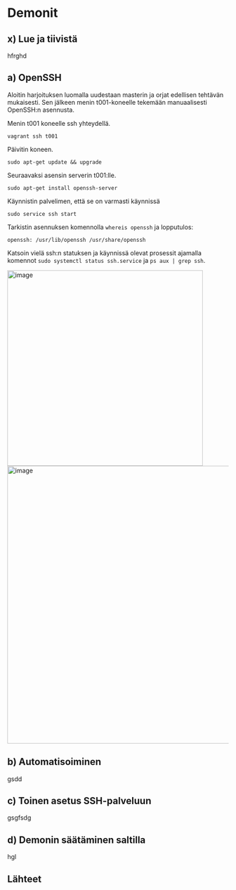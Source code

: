 # Demonit

## x) Lue ja tiivistä

hfrghd

## a) OpenSSH

Aloitin harjoituksen luomalla uudestaan masterin ja orjat edellisen tehtävän mukaisesti. Sen jälkeen menin t001-koneelle tekemään manuaalisesti OpenSSH:n asennusta.

Menin t001 koneelle ssh yhteydellä.

    vagrant ssh t001

Päivitin koneen.

    sudo apt-get update && upgrade

Seuraavaksi asensin serverin t001:lle.

    sudo apt-get install openssh-server
    
Käynnistin palvelimen, että se on varmasti käynnissä

    sudo service ssh start

Tarkistin asennuksen komennolla `whereis openssh` ja lopputulos:

    openssh: /usr/lib/openssh /usr/share/openssh

Katsoin vielä ssh:n statuksen ja käynnissä olevat prosessit ajamalla komennot `sudo systemctl status ssh.service` ja `ps aux | grep ssh`.

<img width="445" alt="image" src="https://user-images.githubusercontent.com/101214286/230623105-c6627b7b-ae0c-4544-8b2a-37091eb38c72.png">

<img width="632" alt="image" src="https://user-images.githubusercontent.com/101214286/230622965-8735d8c8-3d89-47d8-89ed-666a117e1bd1.png">


## b) Automatisoiminen

gsdd

## c) Toinen asetus SSH-palveluun

gsgfsdg

## d) Demonin säätäminen saltilla

hgl

## Lähteet
